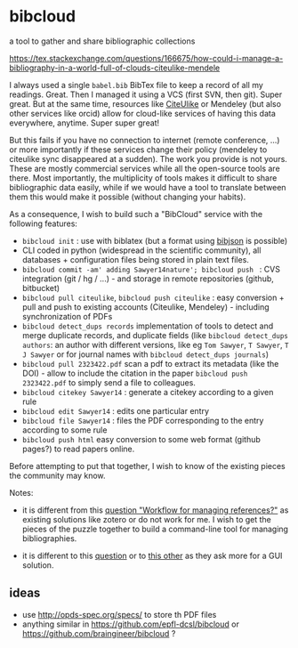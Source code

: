 bibcloud
========

a tool to gather and share bibliographic collections


https://tex.stackexchange.com/questions/166675/how-could-i-manage-a-bibliography-in-a-world-full-of-clouds-citeulike-mendele

I always used a single ``babel.bib`` BibTex file to keep a record of all my readings. Great. Then I managed it using a VCS (first SVN, then git). Super great. But at the same time, resources like [CiteUlike][1] or Mendeley (but also other services like orcid) allow for cloud-like services of having this data everywhere, anytime. Super super great!

But this fails if you have no connection to internet (remote conference, ...) or more importantly if these services change their policy (mendeley to citeulike sync disappeared at a sudden). The work you provide is not yours. These are mostly commercial services while all the open-source tools are there. Most importantly, the multiplicity of tools makes it difficult to share bibliographic data easily, while if we would have a tool to translate between them this would make it possible (without changing your habits).

As a consequence, I wish to build such a "BibCloud" service with the following features:

* ``bibcloud init`` : use with biblatex (but a format using [bibjson][2] is possible)
* CLI coded in python (widespread in the scientific community), all databases + configuration files being stored in plain text files.
* ``bibcloud commit -am' adding Sawyer14nature'; bibcloud push `` : CVS integration (git / hg / ...) - and storage in remote repositories (github, bitbucket)
* ``bibcloud pull citeulike``, ``bibcloud push citeulike`` : easy conversion + pull and push to existing accounts (Citeulike, Mendeley) - including synchronization of PDFs
* ``bibcloud detect_dups records`` implementation of tools to detect and merge duplicate records, and duplicate fields (like ``bibcloud detect_dups authors``:  an author with different versions, like eg ``Tom Sawyer``, ``T Sawyer``, ``T J Sawyer`` or for journal names with ``bibcloud detect_dups journals``)
* ``bibcloud pull 2323422.pdf`` scan a pdf to extract its metadata (like the DOI) - allow to include the citation in the paper ``bibcloud push 2323422.pdf`` to simply send a file to colleagues.
* ``bibcloud citekey Sawyer14`` : generate a citekey according to a given rule
* ``bibcloud edit Sawyer14`` : edits one particular entry
* ``bibcloud file Sawyer14`` : files the PDF corresponding to the entry according to some rule
* ``bibcloud push html`` easy conversion to some web format (github pages?) to read papers online.

Before attempting to put that together, I wish to know of the existing pieces the community may know.

Notes:

* it is different from this [question "Workflow for managing references?"][3] as existing solutions like zotero or  do not work for me. I wish to get the pieces of the puzzle together to build a command-line tool for managing bibliographies.
* it is different to this [question][4] or to [this other][5] as they ask more for a GUI solution.


  [1]: http://www.citeulike.org/
  [2]: http://www.bibjson.org/
  [3]: https://tex.stackexchange.com/questions/18848/workflow-for-managing-references
  [4]: https://tex.stackexchange.com/questions/33619/latex-and-bibliography-management-tools
  [5]: https://tex.stackexchange.com/questions/162703/mac-bibliography-management-with-biblatex-support-export

ideas
-----

 * use http://opds-spec.org/specs/ to store th PDF files
 * anything similar in https://github.com/epfl-dcsl/bibcloud or https://github.com/braingineer/bibcloud ?
